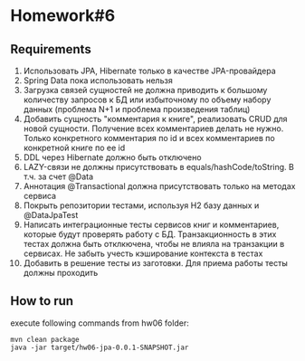 # Homework#6
## Requirements

1. Использовать JPA, Hibernate только в качестве JPA-провайдера
2. Spring Data пока использовать нельзя
3. Загрузка связей сущностей не должна приводить к большому количеству запросов к БД или избыточному по объему набору данных (проблема N+1 и проблема произведения таблиц)
4. Добавить сущность "комментария к книге", реализовать CRUD для новой сущности. Получение всех комментариев делать не нужно. Только конкретного комментария по id и всех комментариев по конкретной книге по ее id
5. DDL через Hibernate должно быть отключено
6. LAZY-связи не должны присутствовать в equals/hashCode/toString. В т.ч. за счет @Data
7. Аннотация @Transactional должна присутствовать только на методах сервиса
8. Покрыть репозитории тестами, используя H2 базу данных и @DataJpaTest
9. Написать интеграционные тесты сервисов книг и комментариев, которые будут проверять работу с БД. Транзакционность в этих тестах должна быть отклкючена, чтобы не влияла на транзакции в сервисах. Не забыть учесть кэширование контекста в тестах
10. Добавить в решение тесты из заготовки. Для приема работы тесты должны проходить


## How to run
execute following commands from hw06 folder:
```
mvn clean package
java -jar target/hw06-jpa-0.0.1-SNAPSHOT.jar
```

